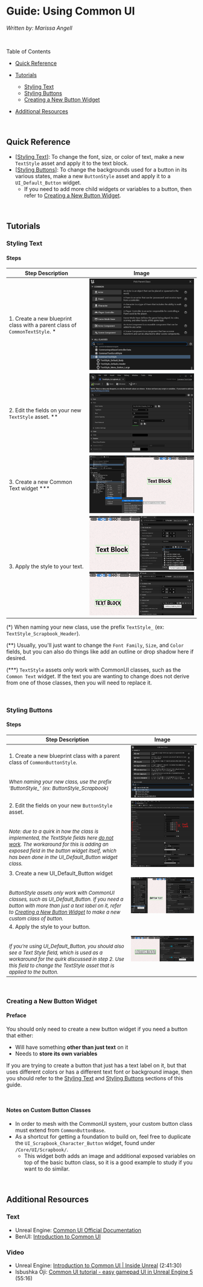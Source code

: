 # Guide: Using Common UI

*Written by: Marissa Angell*

<br>

Table of Contents

- [Quick Reference](#quick-reference)
- [Tutorials](#tutorials)
  - [Styling Text](#styling-text)
  - [Styling Buttons](#styling-buttons)
  - [Creating a New Button Widget](#creating-a-new-button-widget)

- [Additional Resources](#additional-resources)

<br>



## Quick Reference

- [[Styling Text](#styling-text)]: To change the font, size, or color of text, make a new `TextStyle` asset and apply it to the text block. 
- [[Styling Buttons](#styling-buttons)]: To change the backgrounds used for a button in its various states, make a new `ButtonStyle` asset and apply it to a `UI_Default_Button` widget.
  - If you need to add more child widgets or variables to a button, then refer to [Creating a New Button Widget](#creating-a-new-button-widget).

<br>



## Tutorials

### **Styling Text**

#### Steps

| Step Description                                             | Image                                                        |
| ------------------------------------------------------------ | ------------------------------------------------------------ |
| 1. Create a new blueprint class with a parent class of `CommonTextStyle`. \* | ![StylingText-1](images/StylingText-1.png)                   |
| 2. Edit the fields on your new `TextStyle` asset. \*\*       | ![](images/StylingText-2.png)                                |
| 3. Create a new Common Text widget \*\*\*                    | ![](images/StylingText-2.5.png)                              |
| 3. Apply the style to your text.                             | ![](images/StylingText-3-1.png)<br />![](images/StylingText-3-2.png) |

\(*) When naming your new class, use the prefix `TextStyle_` (ex: `TextStyle_Scrapbook_Header`).

(\*\*) Usually, you'll just want to change the `Font Family`, `Size`, and `Color` fields, but you can also do things like add an outline or drop shadow here if desired.

(\*\*\*) `TextStyle` assets only work with CommonUI classes, such as the `Common Text` widget. If the text you are wanting to change does not derive from one of those classes, then you will need to replace it.

<br>



### **Styling Buttons**

#### Steps

| Step Description                                             | Image                            |
| ------------------------------------------------------------ | -------------------------------- |
| 1. Create a new blueprint class with a parent class of `CommonButtonStyle`.<br />  <br /><br /><font size="2">*When naming your new class, use the prefix 'ButtonStyle_' (ex: ButtonStyle_Scrapbook)*</font> | ![](images/StylingButtons-1.png) |
| 2. Edit the fields on your new `ButtonStyle` asset. <br /><br /><br /><font size="2">*Note: due to a quirk in how the class is implemented, the TextStyle fields here <u>do not work</u>. The workaround for this is adding an exposed field in the button widget itself, which has been done in the UI_Default_Button widget class.*</font> | ![](images/StylingButtons-2.png) |
| 3. Create a new UI_Default_Button widget<br /><br /><br /><font size="2">*ButtonStyle assets only work with CommonUI classes, such as UI_Default_Button. If you need a button with more than just a text label on it, refer to [Creating a New Button Widget](#creating-a-new-button-widget) to make a new custom class of button.*</font> | ![](images/StylingButtons-3.png) |
| 4. Apply the style to your button. <br /><br /><br /><font size="2">*If you're using UI_Default_Button, you should also see a Text Style field, which is used as a workaround for the quirk discussed in step 2. Use this field to change the TextStyle asset that is applied to the button.*</font> | ![](images/StylingButtons-4.png) |

<br>


### **Creating a New Button Widget**

#### Preface

You should only need to create a new button widget if you need a button that either:

- Will have something **other than just text** on it
- Needs to **store its own variables**

If you are trying to create a button that just has a text label on it, but that uses different colors or has a different text font or background image, then you should refer to the [Styling Text](#styling-text) and [Styling Buttons](#styling-buttons) sections of this guide.  

<br>

#### Notes on Custom Button Classes

- In order to mesh with the CommonUI system, your custom button class must extend from `CommonButtonBase`.
- As a shortcut for getting a foundation to build on, feel free to duplicate the `UI_Scrapbook_Character_Button` widget, found under `/Core/UI/Scrapbook/`.
  - This widget both adds an image and additional exposed variables on top of the basic button class, so it is a good example to study if you want to do similar.

<br>



## Additional Resources

### Text

- Unreal Engine: [Common UI Official Documentation](https://docs.unrealengine.com/5.0/en-US/common-ui-plugin-for-advanced-user-interfaces-in-unreal-engine/)
- BenUI: [Introduction to Common UI](https://benui.ca/unreal/common-ui-intro/)



### Video

- Unreal Engine: [Introduction to Common UI | Inside Unreal](https://www.youtube.com/watch?v=TTB5y-03SnE) (2:41:30)
- Isbushka Oji: [Common UI tutorial - easy gamepad UI in Unreal Engine 5](https://www.youtube.com/watch?v=uQisYatymjg) (55:16)









